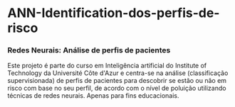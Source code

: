 # ANN-Identification-dos-perfis-de-risco

### Redes Neurais: Análise de perfis de pacientes
Este projeto é parte do curso em Inteligência artificial do Institute of Technology da Université Côte d'Azur e centra-se na análise (classificação supervisionada) de perfis de pacientes para descobrir se estão ou não em risco com base no seu perfil, de acordo com o nível de poluição utilizando técnicas de redes neurais. Apenas para fins educacionais.
